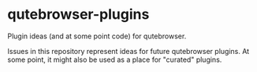 # qutebrowser-plugins
Plugin ideas (and at some point code) for qutebrowser.

Issues in this repository represent ideas for future qutebrowser plugins. At some point, it might also be used as a place for "curated" plugins.
